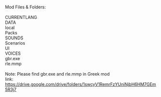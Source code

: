 Mod Files & Folders:<br /> 
<br />
CURRENTLANG<br />
DATA<br />
local<br />
Packs<br />
SOUNDS<br />
Scenarios<br />
UI<br />
VOICES<br />
gbr.exe<br />
rle.mmp<br />
<br />
Note: Please find gbr.exe and rle.mmp in Greek mod<br />
link: https://drive.google.com/drive/folders/1swcyV1RemrFzYUniNjbH6HM7GEm5R3j7<br />
